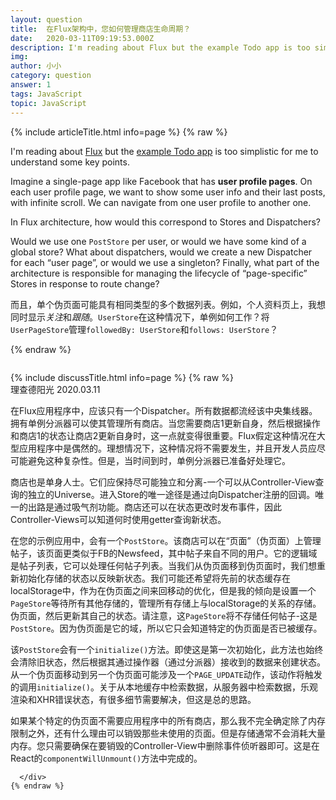 ```yaml
---
layout: question
title:  在Flux架构中，您如何管理商店生命周期？
date:   2020-03-11T09:19:53.000Z
description: I'm reading about Flux but the example Todo app is too simplistic for me to u...
img: 
author: 小小
category: question
answer: 1
tags: JavaScript
topic: JavaScript
---
```

<div class="article-root">
  <div class="article">
    {% include articleTitle.html info=page %}
    {% raw %}
    <div class="article-content"><p>I'm reading about <a href="https://facebook.github.io/flux/docs/overview.html">Flux</a> but the <a href="https://github.com/facebook/flux/tree/master/examples/flux-todomvc">example Todo app</a> is too simplistic for me to understand some key points.</p>

<p>Imagine a single-page app like Facebook that has <strong>user profile pages</strong>. On each user profile page, we want to show some user info and their last posts, with infinite scroll. We can navigate from one user profile to another one.</p>

<p>In Flux architecture, how would this correspond to Stores and Dispatchers?  </p>

<p>Would we use one <code>PostStore</code> per user, or would we have some kind of a global store?  What about dispatchers, would we create  a new Dispatcher for each “user page”, or would we use a singleton? Finally, what part of the architecture is responsible for managing the lifecycle of “page-specific” Stores in response to route change?</p>

<p><font style="vertical-align: inherit;"><font style="vertical-align: inherit;">而且，单个伪页面可能具有相同类型的多个数据列表。</font><font style="vertical-align: inherit;">例如，个人资料页上，我想同时显示</font></font><em><font style="vertical-align: inherit;"><font style="vertical-align: inherit;">关注</font></font></em><font style="vertical-align: inherit;"><font style="vertical-align: inherit;">和</font></font><em><font style="vertical-align: inherit;"><font style="vertical-align: inherit;">跟随</font></font></em><font style="vertical-align: inherit;"><font style="vertical-align: inherit;">。</font></font><code>UserStore</code><font style="vertical-align: inherit;"><font style="vertical-align: inherit;">在这种情况下，</font><font style="vertical-align: inherit;">单例如何</font><font style="vertical-align: inherit;">工作？</font><font style="vertical-align: inherit;">将</font></font><code>UserPageStore</code><font style="vertical-align: inherit;"><font style="vertical-align: inherit;">管理</font></font><code>followedBy: UserStore</code><font style="vertical-align: inherit;"><font style="vertical-align: inherit;">和</font></font><code>follows: UserStore</code><font style="vertical-align: inherit;"><font style="vertical-align: inherit;">？</font></font></p></div>
    {% endraw %}
  </div>
  <p style="height: 0;width:0;overflow: hidden;"> 第746篇《在Flux架构中，您如何管理商店生命周期？》来自Winter(https://github.com/aiyld/aiyld.github.io)的站点</p>
  <div class="discuss-wrapper">
    {% include discussTitle.html info=page %}
    {% raw %}
    <div class="discuss-item">
        <div class="discuss-parent">
          <div class="discuss-meta">
            <span class="discuss-user">理查德阳光</span>
            <span class="discuss-time">2020.03.11</span>
          </div>
          <div class="discuss-comment"><p><font style="vertical-align: inherit;"><font style="vertical-align: inherit;">在Flux应用程序中，应该只有一个Dispatcher。</font><font style="vertical-align: inherit;">所有数据都流经该中央集线器。</font><font style="vertical-align: inherit;">拥有单例分派器可以使其管理所有商店。</font><font style="vertical-align: inherit;">当您需要商店1更新自身，然后根据操作和商店1的状态让商店2更新自身时，这一点就变得很重要。</font><font style="vertical-align: inherit;">Flux假定这种情况在大型应用程序中是偶然的。</font><font style="vertical-align: inherit;">理想情况下，这种情况将不需要发生，并且开发人员应尽可能避免这种复杂性。</font><font style="vertical-align: inherit;">但是，当时间到时，单例分派器已准备好处理它。</font></font></p>

<p><font style="vertical-align: inherit;"><font style="vertical-align: inherit;">商店也是单身人士。</font><font style="vertical-align: inherit;">它们应保持尽可能独立和分离-一个可以从Controller-View查询的独立的Universe。</font><font style="vertical-align: inherit;">进入Store的唯一途径是通过向Dispatcher注册的回调。</font><font style="vertical-align: inherit;">唯一的出路是通过吸气剂功能。</font><font style="vertical-align: inherit;">商店还可以在状态更改时发布事件，因此Controller-Views可以知道何时使用getter查询新状态。</font></font></p>

<p><font style="vertical-align: inherit;"><font style="vertical-align: inherit;">在您的示例应用中，会有一个</font></font><code>PostStore</code><font style="vertical-align: inherit;"><font style="vertical-align: inherit;">。</font><font style="vertical-align: inherit;">该商店可以在“页面”（伪页面）上管理帖子，该页面更类似于FB的Newsfeed，其中帖子来自不同的用户。</font><font style="vertical-align: inherit;">它的逻辑域是帖子列表，它可以处理任何帖子列表。</font><font style="vertical-align: inherit;">当我们从伪页面移到伪页面时，我们想重新初始化存储的状态以反映新状态。</font><font style="vertical-align: inherit;">我们可能还希望将先前的状态缓存在localStorage中，作为在伪页面之间来回移动的优化，但是我的倾向是设置一个</font></font><code>PageStore</code><font style="vertical-align: inherit;"><font style="vertical-align: inherit;">等待所有其他存储的，管理所有存储上与localStorage的关系的存储。伪页面，然后更新其自己的状态。</font><font style="vertical-align: inherit;">请注意，这</font></font><code>PageStore</code><font style="vertical-align: inherit;"><font style="vertical-align: inherit;">将不存储任何帖子-这是</font></font><code>PostStore</code><font style="vertical-align: inherit;"><font style="vertical-align: inherit;">。</font><font style="vertical-align: inherit;">因为伪页面是它的域，所以它只会知道特定的伪页面是否已被缓存。</font></font></p>

<p><font style="vertical-align: inherit;"><font style="vertical-align: inherit;">该</font></font><code>PostStore</code><font style="vertical-align: inherit;"><font style="vertical-align: inherit;">会有一个</font></font><code>initialize()</code><font style="vertical-align: inherit;"><font style="vertical-align: inherit;">方法。</font><font style="vertical-align: inherit;">即使这是第一次初始化，此方法也始终会清除旧状态，然后根据其通过操作器（通过分派器）接收到的数据来创建状态。</font><font style="vertical-align: inherit;">从一个伪页面移动到另一个伪页面可能涉及一个</font></font><code>PAGE_UPDATE</code><font style="vertical-align: inherit;"><font style="vertical-align: inherit;">动作，该动作将触发的调用</font></font><code>initialize()</code><font style="vertical-align: inherit;"><font style="vertical-align: inherit;">。</font><font style="vertical-align: inherit;">关于从本地缓存中检索数据，从服务器中检索数据，乐观渲染和XHR错误状态，有很多细节需要解决，但这是总的思路。</font></font></p>

<p><font style="vertical-align: inherit;"><font style="vertical-align: inherit;">如果某个特定的伪页面不需要应用程序中的所有商店，那么我不完全确定除了内存限制之外，还有什么理由可以销毁那些未使用的页面。</font><font style="vertical-align: inherit;">但是存储通常不会消耗大量内存。</font><font style="vertical-align: inherit;">您只需要确保在要销毁的Controller-View中删除事件侦听器即可。</font><font style="vertical-align: inherit;">这是在React的</font></font><code>componentWillUnmount()</code><font style="vertical-align: inherit;"><font style="vertical-align: inherit;">方法中</font><font style="vertical-align: inherit;">完成的</font><font style="vertical-align: inherit;">。</font></font></p></div>
        </div>
        
      </div>
    {% endraw %}
  </div>
<div>
